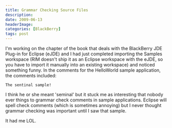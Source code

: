 ```yaml
---
title: Grammar Checking Source Files
description: 
date: 2009-06-13
headerImage: 
categories: [BlackBerry]
tags: post
---
```


I'm working on the chapter of the book that deals with the BlackBerry JDE Plug-in for Eclipse (eJDE) and I had just completed importing the Samples workspace (RIM doesn't ship it as an Eclipse workspace with the eJDE, so you have to import it manually into an existing workspace) and noticed something funny. In the comments for the HelloWorld sample application, the comments included:

```text
The sentinal sample!
```

I think he or she meant 'seminal' but it stuck me as interesting that nobody ever things to grammar check comments in sample applications. Eclipse will spell check comments (which is sometimes annoying) but I never thought grammar checking was important until I saw that sample.

It had me LOL.